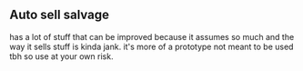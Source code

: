 ## Auto sell salvage 

has a lot of stuff that can be improved because it assumes so much and the way it sells stuff is kinda jank. it's more of a prototype not meant to be used tbh so use at your own risk.
